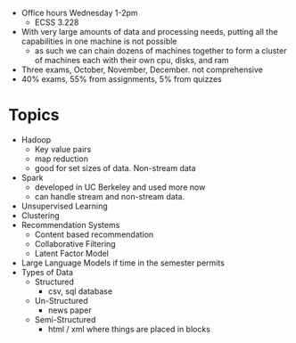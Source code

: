 - Office hours Wednesday 1-2pm
	- ECSS 3.228
- With very large amounts of data and processing needs, putting all the capabilities in one machine is not possible
	- as such we can chain dozens of machines together to form a cluster of machines each with their own cpu, disks, and ram
- Three exams, October, November, December. not comprehensive
- 40% exams, 55% from assignments, 5% from quizzes
# Topics
- Hadoop
	- Key value pairs
	- map reduction
	- good for set sizes of data. Non-stream data
- Spark
	- developed in UC Berkeley and used more now
	- can handle stream and non-stream data.
- Unsupervised Learning
- Clustering
- Recommendation Systems
	- Content based recommendation
	- Collaborative Filtering
	- Latent Factor Model
- Large Language Models if time in the semester permits
- Types of Data
	- Structured
		- csv, sql database
	- Un-Structured
		- news paper
	- Semi-Structured
		- html / xml where things are placed in blocks 